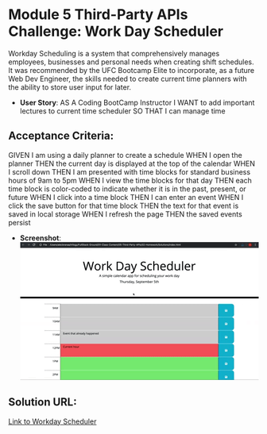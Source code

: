 # Module 5 Third-Party APIs Challenge: Work Day Scheduler
Workday Scheduling is a system that comprehensively manages employees, businesses and personal needs when creating shift schedules. It was recommended by the UFC Bootcamp Elite to incorporate, as a future Web Dev Engineer, the skills needed to create current time planners with the ability to store user input for later.


* **User Story**: 
AS A Coding BootCamp Instructor
I WANT to add important lectures to current time scheduler
SO THAT I can manage time  

## Acceptance Criteria: 

  GIVEN I am using a daily planner to create a schedule
  WHEN I open the planner
  THEN the current day is displayed at the top of the calendar
  WHEN I scroll down
  THEN I am presented with time blocks for standard business hours of 9am to 5pm
  WHEN I view the time blocks for that day
  THEN each time block is color-coded to indicate whether it is in the past, present, or future
  WHEN I click into a time block
  THEN I can enter an event
  WHEN I click the save button for that time block
  THEN the text for that event is saved in local storage
  WHEN I refresh the page
  THEN the saved events persist

* **Screenshot**: 
![](./assets/05-third-party-apis-homework-demo.gif)

## Solution URL:

[Link to Workday Scheduler](https://dirtyrice901.github.io/workday-scheduler/)


